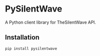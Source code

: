 # PySilentWave

A Python client library for TheSilentWave API.

## Installation

```bash
pip install pysilentwave